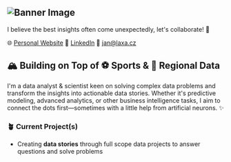 ![Banner Image](https://laxa.cz/wp-content/uploads/2025/02/Github-Header-Image.png)
---
I believe the best insights often come unexpectedly, let's collaborate! 🤝

🌐 [Personal Website](https://laxa.cz)  🔗 [LinkedIn](https://linkedin.com/in/janlaxa/)  📩 jan@laxa.cz
## 🏔️ Building on Top of ⚽️ Sports & 🌲 Regional Data

I'm a data analyst & scientist keen on solving complex data problems and transform the insights into actionable data stories. Whether it's predictive modeling, advanced analytics, or other business intelligence tasks, I aim to connect the dots first—sometimes with a little help from artificial neurons. ✨

### 🪴 Current Project(s)
- Creating **data stories** through full scope data projects to answer questions and solve problems





